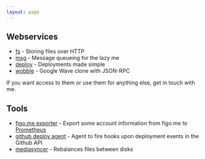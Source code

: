 ```yaml
---
layout: page
---
```


## Webservices

* [fs](fs.html) - Storing files over HTTP
* [msg](msg.html) - Message queueing for the lazy me
* [deploy](deploy.html) - Deployments made simple
* [wobble](https://wobble.moinz.de) - Google Wave clone with JSON-RPC

If you want access to them or use them for anything else, get in touch with me.

## Tools

* [figo.me exporter](https://github.com/zeisss/figo-me-prometheus-exporter) - Export some account information from figo.me to [Prometheus](https://prometheus.io)
* [github deploy agent](https://github.com/zeisss/github-deploy-agent) - Agent to fire hooks upon deployment events in the Github API
* [mediasyncer](https://github.com/zeisss/mediasyncer) - Rebalances files between disks